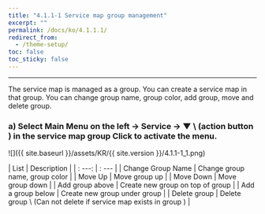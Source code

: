 ```yaml
---
title: "4.1.1-1 Service map group management"
excerpt: ""
permalink: /docs/ko/4.1.1.1/
redirect_from:
  - /theme-setup/
toc: false
toc_sticky: false
---
```


---
The service map is managed as a group. You can create a service map in that group. You can change group name, group color, add group, move and delete group.

### a\) Select Main Menu on the left → Service → ▼ \ (action button \) in the service map group Click to activate the menu.
![]({{ site.baseurl }}/assets/KR/{{ site.version }}/4.1.1-1_1.png)

| List | Description |
| : ---: | : --- |
| Change Group Name | Change group name, group color |
| Move Up | Move group up |
| Move Down | Move group down |
| Add group above | Create new group on top of group |
| Add a group below | Create new group under group |
| Delete group | Delete group \ (Can not delete if service map exists in group \) |
